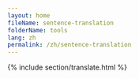```yaml
---
layout: home
fileName: sentence-translation
folderName: tools
lang: zh
permalink: /zh/sentence-translation
---
```

{% include section/translate.html %}